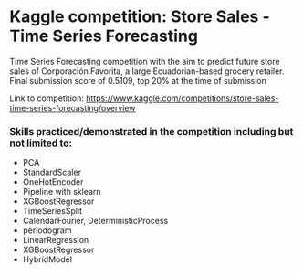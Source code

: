 # Kaggle competition: Store Sales - Time Series Forecasting

Time Series Forecasting competition with the aim to predict future store sales of Corporación Favorita, a large Ecuadorian-based grocery retailer. Final submission score of 0.5109, top 20% at the time of submission

Link to competition: https://www.kaggle.com/competitions/store-sales-time-series-forecasting/overview

### Skills practiced/demonstrated in the competition including but not limited to:

- PCA
- StandardScaler
- OneHotEncoder
- Pipeline with sklearn
- XGBoostRegressor
- TimeSeriesSplit
- CalendarFourier, DeterministicProcess
- periodogram
- LinearRegression
- XGBoostRegressor
- HybridModel
